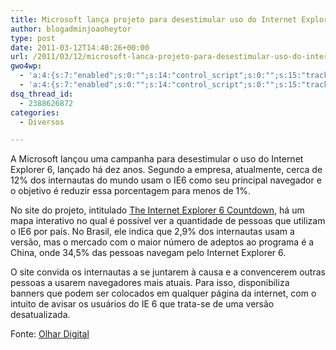 ```yaml
---
title: Microsoft lança projeto para desestimular uso do Internet Explorer 6
author: blogadminjoaoheytor
type: post
date: 2011-03-12T14:40:26+00:00
url: /2011/03/12/microsoft-lanca-projeto-para-desestimular-uso-do-internet-explorer-6/
gwo4wp:
  - 'a:4:{s:7:"enabled";s:0:"";s:14:"control_script";s:0:"";s:15:"tracking_script";s:0:"";s:17:"conversion_script";s:0:"";}'
  - 'a:4:{s:7:"enabled";s:0:"";s:14:"control_script";s:0:"";s:15:"tracking_script";s:0:"";s:17:"conversion_script";s:0:"";}'
dsq_thread_id:
  - 2388626872
categories:
  - Diversos

---
```

A Microsoft lançou uma campanha para desestimular o uso do Internet Explorer 6, lançado há dez anos. Segundo a empresa, atualmente, cerca de 12% dos internautas do mundo usam o IE6 como seu principal navegador e o objetivo é reduzir essa porcentagem para menos de 1%.

No site do projeto, intitulado <a href="http://ie6countdown.com/index.html" target="_blank" class="broken_link">The Internet Explorer 6 Countdown</a>, há um mapa interativo no qual é possível ver a quantidade de pessoas que utilizam o IE6 por país. No Brasil, ele indica que 2,9% dos internautas usam a versão, mas o mercado com o maior número de adeptos ao programa é a China, onde 34,5% das pessoas navegam pelo Internet Explorer 6.

O site convida os internautas a se juntarem à causa e a convencerem outras pessoas a usarem navegadores mais atuais. Para isso, disponibiliza banners que podem ser colocados em qualquer página da internet, com o intuito de avisar os usuários do IE 6 que trata-se de uma versão desatualizada.

Fonte: <a href="http://olhardigital.uol.com.br/produtos/digital_news/noticias/microsoft_lanca_projeto_para_desistimular_uso_do_internet_explorer_6" target="_blank">Olhar Digital</a>